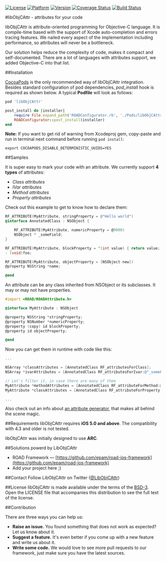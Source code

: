 [![License](https://cocoapod-badges.herokuapp.com/l/libObjCAttr/badge.svg)](http://opensource.org/licenses/BSD-3-Clause) 
[![Platform](https://cocoapod-badges.herokuapp.com/p/libObjCAttr/badge.png)](https://github.com/epam/road-ios-framework/) 
[![Version](https://cocoapod-badges.herokuapp.com/v/libObjCAttr/badge.png)](https://github.com/epam/lib-obj-c-attr/) 
[![Coverage Status](http://img.shields.io/coveralls/epam/lib-obj-c-attr/master.svg?style=flat)](https://coveralls.io/r/epam/lib-obj-c-attr?branch=master) 
[![Build Status](http://img.shields.io/travis/epam/lib-obj-c-attr/master.svg?style=flat)](https://travis-ci.org/epam/lib-obj-c-attr) 


#libObjCAttr - attributes for your code

libObjCAttr is attribute-oriented programming for Objective-C language. It is compile-time based with the support of Xcode auto-completion and errors tracing features. We nailed every aspect of the implementation including performance, so attributes will never be a bottleneck.

Our solution helps reduce the complexity of code, makes it compact and self-documented. There are a lot of languages with attributes support, we added Objective-C into that list.

##Installation

[CocoaPods](http://cocoapods.org) is the only recommended way of libObjCAttr integration. Besides standard configuration of pod dependencies, *pod_install* hook is required as shown below. A typical **Podfile** will look as follows:

```ruby
pod 'libObjCAttr'

post_install do |installer|
    require File.expand_path('ROADConfigurator.rb', './Pods/libObjCAttr/libObjCAttr/Resources/')
    ROADConfigurator::post_install(installer)
end
```

**Note:**
If you want to get rid of warning from Xcodeproj gem, copy-paste and run in terminal next command before running `pod install`:

```
export COCOAPODS_DISABLE_DETERMINISTIC_UUIDS=YES
```


##Samples

It is super easy to mark your code with an attribute. We currently support **4 types** of attributes:

* *Class attributes*
* *IVar attributes*
* *Method attributes*
* *Property attributes*

Check out this example to get to know how to declare them:

```objective-c
RF_ATTRIBUTE(MyAttribute, stringProperty = @"Hello world")
@interface AnnotatedClass : NSObject {

    RF_ATTRIBUTE(MyAttribute, numericProperty = @9000)
    NSObject * _someField;
}

RF_ATTRIBUTE(MyAttribute, blockProperty = ^(int value) { return value; })
- (void)foo;

RF_ATTRIBUTE(MyAttribute, objectProperty = [NSObject new])
@property NSString *name;

@end
```

An attribute can be any class inherited from NSObject or its subclasses. It may or may not have properties.

```objective-c
#import <ROAD/ROADAttribute.h>

@interface MyAttribute : NSObject

@property NSString *stringProperty;
@property NSNumber *numericProperty;
@property (copy) id blockProperty;
@property id objectProperty;

@end
```

Now you can get them in runtime with code like this:

```objective-c
...

NSArray *classAttributes = [AnnotatedClass RF_attributesForClass];
NSArray *ivarAttributes = [AnnotatedClass RF_attributesForIvar:@"_someField"];

// Let's filter it, in case there are many of them
MyAttribute *methodAttributes = [AnnotatedClass RF_attributeForMethod:@"foo" withAttributeType:[MyAttribute class]];
MyAttribute *classAttributes = [AnnotatedClass RF_attributeForProperty:@"name" withAttributeType:[MyAttribute class]];

...
```

Also check out an info about [an attribute generator](./Documents/AttributeGenerator.md), that makes all behind the scene magic.

##Requirements
libObjCAttr requires **iOS 5.0 and above**. The compatibility with 4.3 and older is not tested.

libObjCAttr was initially designed to use **ARC**.

##Solutions powerd by LibObjCAttr
* ROAD Framework — [https://github.com/epam/road-ios-framework](https://github.com/epam/road-ios-framework)
* Add your project here ;)

##Contact
Follow LibObjCAttr on Twitter ([@LibObjCAttr](http://twitter.com/libobjcattr))

##License
libObjCAttr is made available under the terms of the [BSD-3](http://opensource.org/licenses/BSD-3-Clause). Open the LICENSE file that accompanies this distribution to see the full text of the license.

##Contribution

There are three ways you can help us:

* **Raise an issue.** You found something that does not work as expected? Let us know about it.
* **Suggest a feature.** It's even better if you come up with a new feature and write us about it.
* **Write some code.** We would love to see more pull requests to our framework, just make sure you have the latest sources.
